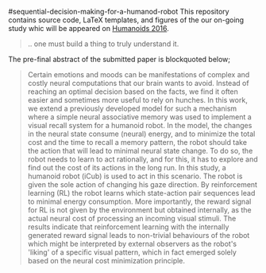 #sequential-decision-making-for-a-humanod-robot
This repository contains source code, LaTeX templates, and figures of the our on-going study whic will be appeared on [Humanoids 2016](http://humanoids2016.org/).

> .. one must build a thing to truly understand it.

The pre-final abstract of the submitted paper is blockquoted below;

> Certain emotions and moods can be manifestations of complex and costly neural computations that our brain wants to avoid. Instead of reaching an optimal decision based on the facts, we find it often easier and sometimes more useful to rely on hunches. In this work, we extend a previously developed model for such a mechanism where a simple neural associative memory was used to implement a visual recall system for a humanoid robot. In the model, the changes in the neural state consume (neural) energy, and to minimize the total cost and the time to recall a memory pattern, the robot should take the action that will lead to minimal neural state change. To do so, the robot needs to learn to act rationally, and for this, it has to explore and find out the cost of its actions in the long run. In this study, a humanoid robot (iCub) is used to act in this scenario. The robot is given the sole action of changing his gaze direction. By reinforcement learning (RL) the robot learns which state-action pair sequences lead to minimal energy consumption. More importantly, the reward signal for RL is not given by the environment but obtained internally, as the actual neural cost of processing an incoming visual stimuli. The results indicate that reinforcement learning with the internally generated reward signal leads to non-trivial behaviours of the robot which might be interpreted by external observers as the robot's 'liking' of a specific visual pattern, which in fact emerged solely based on the neural cost minimization principle. 
